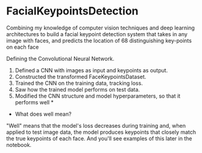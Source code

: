# FacialKeypointsDetection
Combining my knowledge of computer vision techniques and deep learning architectures to build a facial keypoint detection system that takes in any image with faces, and predicts the location of 68 distinguishing key-points on each face

Defining the Convolutional Neural Network.

1. Defined a CNN with images as input and keypoints as output.
2. Constructed the transformed FaceKeypointsDataset.
3. Trained the CNN on the training data, tracking loss.
4. Saw how the trained model performs on test data.
5. Modified the CNN structure and model hyperparameters, so that it performs well *
* What does well mean?

"Well" means that the model's loss decreases during training and, when applied to test image data, the model produces keypoints that closely match the true keypoints of each face. And you'll see examples of this later in the notebook.



